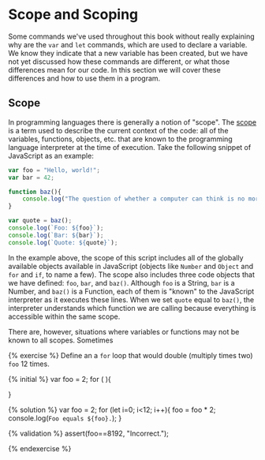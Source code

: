# Scope and Scoping

Some commands we've used throughout this book without really explaining why are the `var` and `let` commands, which are used to declare a variable. We know they indicate that a new variable has been created, but we have not yet discussed how these commands are different, or what those differences mean for our code. In this section we will cover these differences and how to use them in a program.

## Scope
In programming languages there is generally a notion of "scope". The [scope](https://developer.mozilla.org/en-US/docs/Glossary/Scope) is a term used to describe the current context of the code: all of the variables, functions, objects, etc. that are known to the programming language interpreter at the time of execution. Take the following snippet of JavaScript as an example:

```js
var foo = "Hello, world!";
var bar = 42;

function baz(){
    console.log("The question of whether a computer can think is no more interesting than the question of whether a submarine can swim.");
}

var quote = baz();
console.log(`Foo: ${foo}`);
console.log(`Bar: ${bar}`);
console.log(`Quote: ${quote}`);
```
In the example above, the scope of this script includes all of the globally available objects available in JavaScript (objects like `Number` and `Object` and `for` and `if`, to name a few). The scope also includes three code objects that we have defined: `foo`, `bar`, and `baz()`. Although `foo` is a String, `bar` is a Number, and `baz()` is a Function, each of them is "known" to the JavaScript interpreter as it executes these lines. When we set `quote` equal to `baz()`, the interpreter understands which function we are calling because everything is accessible within the same scope.

There are, however, situations where variables or functions may not be known to all scopes. Sometimes


{% exercise %}
Define an a `for` loop that would double (multiply times two) `foo` 12 times.

{% initial %}
var foo = 2;
for ( ){
    
}

{% solution %}
var foo = 2;
for (let i=0; i<12; i++){
    foo = foo * 2;
    console.log(`Foo equals ${foo}.`);
}

{% validation %}
assert(foo==8192, "Incorrect.");

{% endexercise %}

